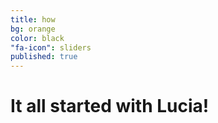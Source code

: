 ```yaml
---
title: how
bg: orange
color: black
"fa-icon": sliders
published: true
---
```


# **It all started with Lucia!**
